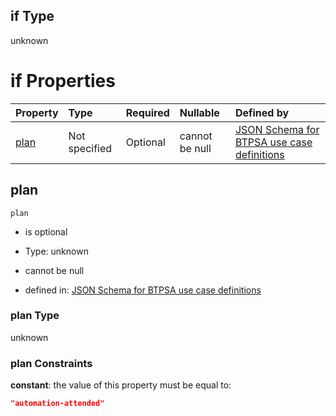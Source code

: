 ## if Type

unknown

# if Properties

| Property      | Type          | Required | Nullable       | Defined by                                                                                                                                                                                                                                  |
| :------------ | :------------ | :------- | :------------- | :------------------------------------------------------------------------------------------------------------------------------------------------------------------------------------------------------------------------------------------ |
| [plan](#plan) | Not specified | Optional | cannot be null | [JSON Schema for BTPSA use case definitions](btpsa-usecase-properties-services-items-allof-1-then-allof-91-then-allof-1-if-properties-plan.md "undefined#/properties/services/items/allOf/1/then/allOf/91/then/allOf/1/if/properties/plan") |

## plan



`plan`

*   is optional

*   Type: unknown

*   cannot be null

*   defined in: [JSON Schema for BTPSA use case definitions](btpsa-usecase-properties-services-items-allof-1-then-allof-91-then-allof-1-if-properties-plan.md "undefined#/properties/services/items/allOf/1/then/allOf/91/then/allOf/1/if/properties/plan")

### plan Type

unknown

### plan Constraints

**constant**: the value of this property must be equal to:

```json
"automation-attended"
```
